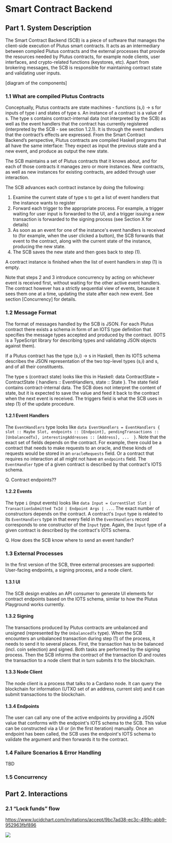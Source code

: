 # Smart Contract Backend

## Part 1. System Description
The Smart Contract Backend (SCB) is a piece of software that manages the client-side execution of Plutus smart contracts. It acts as an intermediary between compiled Plutus contracts and the external processes that provide the resources needed by Plutus contracts, for example node clients, user interfaces, and crypto-related functions (keystores, etc). Apart from brokering messages, the SCB is responsible for maintaining contract state and validating user inputs.

[diagram of the components]

### 1.1 What are compiled Plutus Contracts

Conceptually, Plutus contracts are state machines - functions (s,i) -> s for inputs of type i and states of type s. An instance of a contract is a value of s. The type s contains contract-internal data (not interpreted by the SCB) as well as the event handlers that the contract has currently registered (interpreted by the SCB - see section 1.2.1). It is through the event handlers that the contract’s effects are expressed.
From the Smart Contract Backend’s perspective, Plutus contracts are compiled Haskell programs that all have the same interface: They expect as input the previous state and a new event, and produce as output the new state.

The SCB maintains a set of Plutus contracts that it knows about, and for each of those contracts it manages zero or more instances. New contracts, as well as new instances for existing contracts, are added through user interaction.

The SCB advances each contract instance by doing the following:

1. Examine the current state of type s to get a list of event handlers that the instance wants to register
2. Forward each trigger to the appropriate process. For example, a trigger waiting for user input is forwarded to the UI, and a trigger issuing a new transaction is forwarded to the signing process (see Section X for details)
3. As soon as an event for one of the instance's event handlers is received to (for example, when the user clicked a button), the SCB forwards that event to the contract, along with the current state of the instance, producing the new state.
4. The SCB saves the new state and then goes back to step (1).

A contract instance is finished when the list of event handlers in step (1) is empty.

Note that steps 2 and 3 introduce concurrency by acting on whichever event is received first, without waiting for the other active event handlers. The contract however has a strictly sequential view of events, because it sees them one at a time, updating the state after each new event. See section [Concurrency] for details.

### 1.2 Message Format

The format of messages handled by the SCB is JSON. For each Plutus contract there exists a schema in form of an IOTS type definition that specifies the message types accepted and produced by the contract. (IOTS is a TypeScript library for describing types and validating JSON objects against them). 

If a Plutus contract has the type (s,i) -> s in Haskell, then its IOTS schema describes the JSON representation of the two top-level types (s,i) and s, and of all their constituents.

The type s (contract state) looks like this in Haskell: data ContractState = ContractState { handlers :: EventHandlers, state :: State }. The state field contains contract-internal data. The SCB does not interpret the content of state, but it is expected to save the value and feed it back to the contract when the next event is received.  The triggers field is what the SCB uses in step (1) of the update procedure.

#### 1.2.1 Event Handlers

The `EventHandlers` type looks like `data EventHandlers = EventHandlers { slot :: Maybe Slot, endpoints :: [Endpoint], pendingTransactions :: [UnbalancedTx], interestingAddresses :: [Address], ...  }`. Note that the exact set of fields depends on the contract. For example, there could be a contract that needs to make requests to an oracle, and these kinds of requests would be stored in an `oracleRequests` field. Or a contract that requires no interaction at all might not have an `endpoints` field. The `EventHandler` type of a given contract is described by that contract's IOTS schema.

Q. Contract endpoints??

#### 1.2.2 Events

The type `i` (input events) looks like `data Input = CurrentSlot Slot | TransactionSubmitted TxId | Endpoint Args | ...`. The exact number of constructors depends on the contract. A contract's `Input` type is related to its `EventHandlers` type in that every field in the `EventHandlers` record corresponds to one constructor of the `Input` type. Again, the `Input` type of a given contract is described by the contract's IOTS schema.

Q. How does the SCB know where to send an event handler?

### 1.3 External Processes

In the first version of the SCB, three external processes are supported: User-facing endpoints, a signing process, and a node client.

#### 1.3.1 UI

The SCB design enables an API consumer to generate UI elements for contract endpoints based on the IOTS schema, similar to how the Plutus Playground works currently.

#### 1.3.2 Signing

The transactions produced by Plutus contracts are unbalanced and unsigned (represented by the `UnbalancedTx` type). When the SCB encounters an unbalanced transaction during step (1) of the process, it needs to send it to several places. First, the transaction has to be balanced (incl. coin selection) and signed. Both tasks are performed by the signing process. Then the SCB informs the contract of the transaction ID and routes the transaction to a node client that in turn submits it to the blockchain. 

#### 1.3.3 Node Client

The node client is a process that talks to a Cardano node. It can query the blockchain for information (UTXO set of an address, current slot) and it can submit transactions to the blockchain.

#### 1.3.4 Endpoints

The user can call any one of the active endpoints by providing a JSON value that conforms with the endpoint's IOTS schema to the SCB. This value can be constructed via a UI or (in the first iteration) manually. Once an endpoint has been called, the SCB uses the endpoint's IOTS schema to validate the argument and then forwards it to the contract.
### 1.4 Failure Scenarios & Error Handling

TBD

### 1.5 Concurrency

## Part 2. Interactions

### 2.1 “Lock funds” flow

https://www.lucidchart.com/invitations/accept/9bc7ad38-ec3c-499c-abb9-952963fbf896

![](https://www.lucidchart.com/publicSegments/view/6978b4a8-0f89-4b0a-897c-818afce7ef95/image.png)
